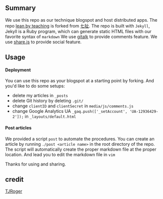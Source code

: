 ## Summary
We use this repo as our technique blogspot and host distributed apps.
The repo [lean by teaching](https://tjroger.github.io) is forked from [七扯](http://blog.sevenChe.com).
The repo is built with `Jekyll`, Jekyll is a Ruby program, which can generate static HTML files with our favorite syntax of `markdown`
We use [gitalk](https://github.com/gitalk/gitalk) to provide comments feature.
We use [share.js](https://github.com/overtrue/share.js) to provide social feature.

## Usage

#### Deployment
You can use this repo as your blogspot at a starting point by forking. And you'd like to do some setups:  
- delete my articles in `_posts`
- delete Git history by deleting `.git/`
- change `clientID` and `clientSecret` in `media/js/comments.js`
- change Google Analytics UA `_gaq.push(['_setAccount', 'UA-12936429-2']);` in `_layouts/default.html`

#### Post articles
We provided a script `post` to automate the procedures.
You can create an article by running `./post <article name>` in the root directory of the repo.
The script will automatically create the proper markdown file at the proper location. And lead you to edit the markdown file in `vim`

Thanks for using and sharing.

## credit
[TJRoger](https://github.com/tjroger)
